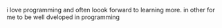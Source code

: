 i love programming and often loook forward to learning more. in other for me to be well dveloped in programming 

